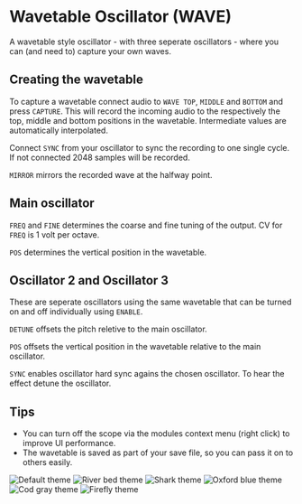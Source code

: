 # Wavetable Oscillator (WAVE)
A wavetable style oscillator - with three seperate oscillators - where you can (and need to) capture your own waves.

## Creating the wavetable
To capture a wavetable connect audio to `WAVE TOP`, `MIDDLE` and `BOTTOM` and press `CAPTURE`. This will record the incoming audio to the respectively the top, middle and bottom positions in the wavetable. Intermediate values are automatically interpolated.

Connect `SYNC` from your oscillator to sync the recording to one single cycle. If not connected 2048 samples will be recorded.

`MIRROR` mirrors the recorded wave at the halfway point.

## Main oscillator
`FREQ` and `FINE` determines the coarse and fine tuning of the output. CV for `FREQ` is 1 volt per octave.

`POS` determines the vertical position in the wavetable.

## Oscillator 2 and Oscillator 3
These are seperate oscillators using the same wavetable that can be turned on and off individually using `ENABLE`.

`DETUNE` offsets the pitch reletive to the main oscillator.

`POS` offsets the vertical position in the wavetable relative to the main oscillator.

`SYNC` enables oscillator hard sync agains the chosen oscillator. To hear the effect detune the oscillator.

## Tips
* You can turn off the scope via the modules context menu (right click) to improve UI performance.
* The wavetable is saved as part of your save file, so you can pass it on to others easily.


![Default theme](/module-screenshots/default/WAVE.png?raw=true)
![River bed theme](/module-screenshots/river-bed/WAVE.png?raw=true)
![Shark theme](/module-screenshots/shark/WAVE.png?raw=true)
![Oxford blue theme](/module-screenshots/oxford-blue/WAVE.png?raw=true)
![Cod gray theme](/module-screenshots/cod-gray/WAVE.png?raw=true)
![Firefly theme](/module-screenshots/firefly/WAVE.png?raw=true)



